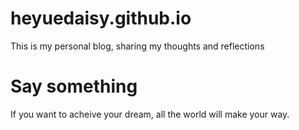 # heyuedaisy.github.io
This is my personal blog, sharing my thoughts and reflections

# Say something
If you want to acheive your dream, all the world will make your way.
